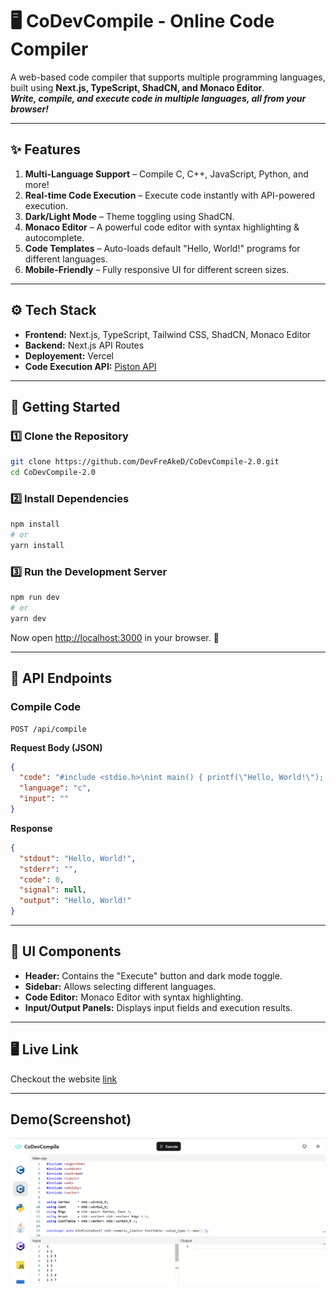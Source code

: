 # **🖥 CoDevCompile - Online Code Compiler**

A web-based code compiler that supports multiple programming languages, built using **Next.js, TypeScript, ShadCN, and Monaco Editor**.  
***Write, compile, and execute code in multiple languages, all from your browser!***

---

## **✨ Features**
1. **Multi-Language Support** – Compile C, C++, JavaScript, Python, and more!  
2. **Real-time Code Execution** – Execute code instantly with API-powered execution.
3. **Dark/Light Mode** – Theme toggling using ShadCN.
4. **Monaco Editor** – A powerful code editor with syntax highlighting & autocomplete.
5. **Code Templates** – Auto-loads default "Hello, World!" programs for different languages.
6. **Mobile-Friendly** – Fully responsive UI for different screen sizes.  

---

## **⚙️ Tech Stack**
- **Frontend:** Next.js, TypeScript, Tailwind CSS, ShadCN, Monaco Editor  
- **Backend:** Next.js API Routes
- **Deployement:** Vercel
- **Code Execution API:** [Piston API](https://github.com/engineer-man/piston)  

---

## **🚀 Getting Started**
### **1️⃣ Clone the Repository**
```bash
git clone https://github.com/DevFreAkeD/CoDevCompile-2.0.git
cd CoDevCompile-2.0
```

### **2️⃣ Install Dependencies**
```bash
npm install
# or
yarn install
```

### **3️⃣ Run the Development Server**
```bash
npm run dev
# or
yarn dev
```
Now open [http://localhost:3000](http://localhost:3000) in your browser. 🎉  

---

## **🔧 API Endpoints**
### **Compile Code**
```http
POST /api/compile
```
**Request Body (JSON)**
```json
{
  "code": "#include <stdio.h>\nint main() { printf(\"Hello, World!\"); return 0; }",
  "language": "c",
  "input": ""
}
```
**Response**
```json
{
  "stdout": "Hello, World!",
  "stderr": "",
  "code": 0,
  "signal": null,
  "output": "Hello, World!"
}
```

---

## **🎨 UI Components**
- **Header:** Contains the "Execute" button and dark mode toggle.  
- **Sidebar:** Allows selecting different languages.  
- **Code Editor:** Monaco Editor with syntax highlighting.  
- **Input/Output Panels:** Displays input fields and execution results.  

---

## **🖥 Live Link**
Checkout the website [link](https://codevcompile.vercel.app)

---
## Demo(Screenshot)
![image](public/demo.png)

